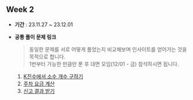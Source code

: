 ## Week 2

- **기간** : 23.11.27 ~ 23.12.01

- **공통 풀이 문제 링크**

  > 동일한 문제를 서로 어떻게 풀었는지 비교해보며 인사이트를 얻어가는 것을 목적으로 합니다. <br />
  > 1번부터 가능한 만큼만 푼 후 대면 모임(12/01 - 금) 참석하시면 됩니다.

  1. [K진수에서 소수 개수 구하기](https://school.programmers.co.kr/learn/courses/30/lessons/92335)
  2. [주차 요금 계산](https://school.programmers.co.kr/learn/courses/30/lessons/92341)
  3. [신고 결과 받기](https://school.programmers.co.kr/learn/courses/30/lessons/92334)
